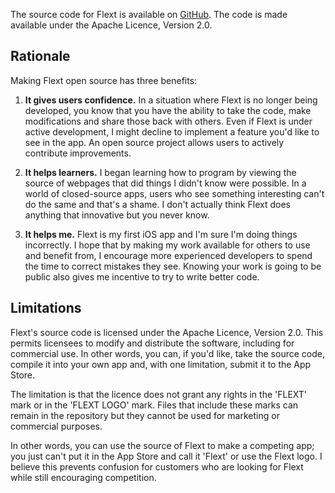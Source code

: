 The source code for Flext is available on [GitHub](https://github.com/pyrmont/flext).
The code is made available under the Apache Licence, Version 2.0.

## Rationale

Making Flext open source has three benefits:

1. **It gives users confidence.** In a situation where Flext is no longer being
   developed, you know that you have the ability to take the code, make
   modifications and share those back with others. Even if Flext is under active
   development, I might decline to implement a feature you'd like to see in the
   app. An open source project allows users to actively contribute improvements.

2. **It helps learners.** I began learning how to program by viewing the source
   of webpages that did things I didn't know were possible. In a world of
   closed-source apps, users who see something interesting can't do the same and
   that's a shame. I don't actually think Flext does anything that innovative
   but you never know.

3. **It helps me.** Flext is my first iOS app and I'm sure I'm doing things
   incorrectly. I hope that by making my work available for others to use and
   benefit from, I encourage more experienced developers to spend the time to
   correct mistakes they see. Knowing your work is going to be public also gives
   me incentive to try to write better code.

## Limitations

Flext's source code is licensed under the Apache Licence, Version 2.0. This permits
licensees to modify and distribute the software, including for commercial use. In
other words, you can, if you'd like, take the source code, compile it into your own
app and, with one limitation, submit it to the App Store.

The limitation is that the licence does not grant any rights in the 'FLEXT' mark
or in the 'FLEXT LOGO' mark. Files that include these marks can remain in the
repository but they cannot be used for marketing or commercial purposes.

In other words, you can use the source of Flext to make a competing app; you
just can't put it in the App Store and call it 'Flext' or use the Flext logo.
I believe this prevents confusion for customers who are looking for Flext while
still encouraging competition.
